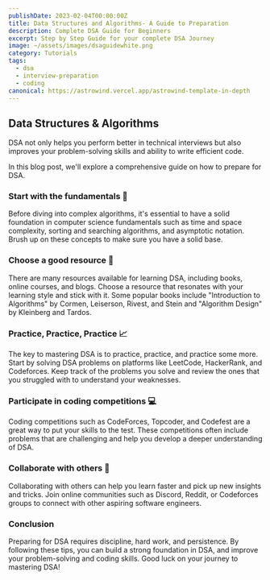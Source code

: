 ```yaml
---
publishDate: 2023-02-04T00:00:00Z
title: Data Structures and Algorithms- A Guide to Preparation
description: Complete DSA Guide for Beginners
excerpt: Step by Step Guide for your complete DSA Journey
image: ~/assets/images/dsaguidewhite.png
category: Tutorials
tags:
  - dsa
  - interview-preparation
  - coding
canonical: https://astrowind.vercel.app/astrowind-template-in-depth
---
```


## Data Structures & Algorithms

DSA not only helps you perform better in technical interviews but also improves your problem-solving skills and ability to write efficient code. 

In this blog post, we'll explore a comprehensive guide on how to prepare for DSA.

### **Start with the fundamentals** 🚀
Before diving into complex algorithms, it's essential to have a solid foundation in computer science fundamentals such as time and space complexity, sorting and searching algorithms, and asymptotic notation. Brush up on these concepts to make sure you have a solid base.

### **Choose a good resource** 🎯
There are many resources available for learning DSA, including books, online courses, and blogs. Choose a resource that resonates with your learning style and stick with it. Some popular books include "Introduction to Algorithms" by Cormen, Leiserson, Rivest, and Stein and "Algorithm Design" by Kleinberg and Tardos. 

### **Practice, Practice, Practice** 📈
The key to mastering DSA is to practice, practice, and practice some more. Start by solving DSA problems on platforms like LeetCode, HackerRank, and Codeforces. Keep track of the problems you solve and review the ones that you struggled with to understand your weaknesses.

### **Participate in coding competitions** 💻
Coding competitions such as CodeForces, Topcoder, and Codefest are a great way to put your skills to the test. These competitions often include problems that are challenging and help you develop a deeper understanding of DSA.

### **Collaborate with others** 👥
Collaborating with others can help you learn faster and pick up new insights and tricks. Join online communities such as Discord, Reddit, or Codeforces groups to connect with other aspiring software engineers.

### **Conclusion**

Preparing for DSA requires discipline, hard work, and persistence. By following these tips, you can build a strong foundation in DSA, and improve your problem-solving and coding skills. Good luck on your journey to mastering DSA!